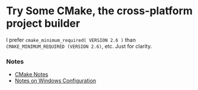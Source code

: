# Try Some CMake, the cross-platform project builder

I prefer
`cmake_minimum_required( VERSION 2.6 )` than
`CMAKE_MINIMUM_REQUIRED (VERSION 2.6)`, etc.
Just for clarity.



### Notes
* [CMake Notes](notes-cmake.md)
* [Notes on Windows Configuration](notes-windows-configuration.md)
